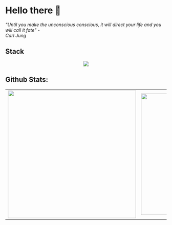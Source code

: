# Hello there 👋

 <em>"Until you make the unconscious conscious, it will direct your life and you will call it fate" - <br> Carl Jung </em>

 ## Stack
<p align="center">
  <a href="https://skillicons.dev">
    <img src="https://skillicons.dev/icons?i=html,css,js,python,django,php,laravel,vue,nuxt,postgresql,react,git,github,postman" />
  </a>
</p>
         

## Github Stats:
<table>
  <tr>
    <td>
      <img width="400px" src="https://github-readme-stats.vercel.app/api/top-langs/?username=Morvin-Ian&langs_count=4&layout=compact&theme=tokyonight"/>
    </td>
    <td><img width="380px" align="left" src="https://github-readme-stats.vercel.app/api?username=Morvin-Ian&show_icons=true&count_private=true&include_all_commits&theme=tokyonight"/></td>

  </tr>
    
</table>
